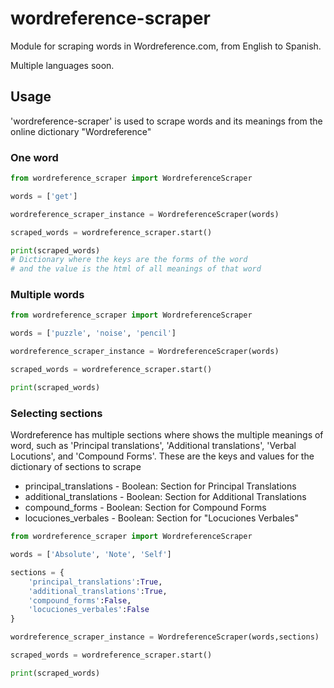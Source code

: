 # wordreference-scraper
Module for scraping words in Wordreference.com, from English to Spanish.

Multiple languages soon.

## Usage

'wordreference-scraper' is used to scrape words and its meanings from the online dictionary "Wordreference"

### One word

```python
from wordreference_scraper import WordreferenceScraper

words = ['get']

wordreference_scraper_instance = WordreferenceScraper(words)

scraped_words = wordreference_scraper.start()

print(scraped_words) 
# Dictionary where the keys are the forms of the word
# and the value is the html of all meanings of that word
```

### Multiple words

```python
from wordreference_scraper import WordreferenceScraper

words = ['puzzle', 'noise', 'pencil']

wordreference_scraper_instance = WordreferenceScraper(words)

scraped_words = wordreference_scraper.start()

print(scraped_words)

```
### Selecting sections
Wordreference has multiple sections where shows the multiple meanings of word, such as 'Principal translations', 'Additional translations', 'Verbal Locutions', and 'Compound Forms'. These are the keys and values for the dictionary of sections to scrape

- principal_translations - Boolean: Section for Principal Translations
- additional_translations - Boolean: Section for Additional Translations
- compound_forms - Boolean: Section for Compound Forms
- locuciones_verbales - Boolean: Section for "Locuciones Verbales"

```python
from wordreference_scraper import WordreferenceScraper

words = ['Absolute', 'Note', 'Self']

sections = {
    'principal_translations':True,
    'additional_translations':True,
    'compound_forms':False,
    'locuciones_verbales':False
}

wordreference_scraper_instance = WordreferenceScraper(words,sections)

scraped_words = wordreference_scraper.start()

print(scraped_words)
```







